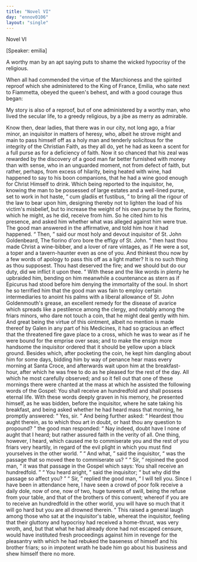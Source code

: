 ```yaml
---
title: "Novel VI"
day: "ennov0106"
layout: "single"
---
```

<html>
 <head>
 </head>
 <body>
  <div id="nov0106" type="novella" who="emilia">
   <head>
    Novel VI
   </head>
   <p>
    [Speaker: emilia]
   </p>
   <argument>
    <p>
     <milestone id="p01060001"/>
     A worthy man by an apt saying puts to shame the wicked
 hypocrisy of the religious.
    </p>
   </argument>
   <div3 type="commentary" who="author">
    <p>
     <milestone id="p01060002"/>
     <!--(sc)-->
     When
     <!--(/sc)-->
     all had commended the virtue of the Marchioness and the
 spirited reproof which she administered to the King of France,
 Emilia, who sate next to Fiammetta, obeyed the queen's behest, and
 with a good courage thus began:
    </p>
   </div3>
   <div3 type="commentary" who="fiammetta">
    <p>
     <milestone id="p01060003"/>
     My story is also of a reproof, but of one administered by a
 worthy man, who lived the secular life, to a greedy religious, by
      a jibe as merry as admirable.
    </p>
   </div3>
   <p>
    <milestone id="p01060004"/>
    Know then, dear ladies, that there
 was in our city, not long ago, a friar minor, an inquisitor in
 matters of heresy, who, albeit he strove might and main to pass
 himself off as a holy man and tenderly solicitous for the integrity
 of the Christian Faith, as they all do, yet he had as keen a
 scent for a full purse as for a deficiency of faith.
    <milestone id="p01060005"/>
    Now it so
 chanced that his zeal was rewarded by the discovery of a good man
 far better furnished with money than with sense, who in an unguarded
 moment, not from defect of faith, but rather, perhaps, from
 excess of hilarity, being heated with wine, had happened to say to
 his boon companions, that he had a wine good enough for Christ
 Himself to drink.
    <milestone id="p01060006"/>
    Which being reported to the inquisitor, he,
 knowing the man to be possessed of large estates and a well-lined
 purse, set to work in hot haste,
    <q direct="unspecified">
     cum gladiis et fustibus,
    </q>
    to bring
 all the rigour of the law to bear upon him, designing thereby not to
 lighten the load of his victim's misbelief, but to increase the weight of
 his own purse by the florins, which he might, as he did, receive from
 him.
    <milestone id="p01060007"/>
    So he cited him to his presence, and asked him whether what
 was alleged against him were true. The good man answered in the
 affirmative, and told him how it had happened.
    <milestone id="p01060008"/>
    <q direct="unspecified">
     Then,
    </q>
    said our
    <pb n="49"/>
    most holy and devout inquisitor of St. John Goldenbeard,
    <note>
     The
 fiorino
 d'oro bore the effigy of St. John.
    </note>
    <q direct="unspecified">
     then hast
 thou made Christ a wine-bibber, and a lover of rare vintages, as if
 He were a sot, a toper and a tavern-haunter even as one of you. And
 thinkest thou now by a few words of apology to pass this off as a
 light matter? It is no such thing as thou supposest. Thou hast
 deserved the fire; and we should but do our duty, did we inflict it
 upon thee.
    </q>
    <milestone id="p01060009"/>
    With these and the like words in plenty he upbraided
 him, bending on him meanwhile a countenance as stern as if
 Epicurus had stood before him denying the immortality of the soul.
 In short he so terrified him that the good man was fain to employ
 certain intermediaries to anoint his palms with a liberal allowance of
 St. John Goldenmouth's grease, an excellent remedy for the disease of
 avarice which spreads like a pestilence among the clergy, and notably
 among the friars minors, who dare not touch a coin, that he might
 deal gently with him.
    <milestone id="p01060010"/>
    And great being the virtue of this ointment,
 albeit no mention is made thereof by Galen in any part of his
 Medicines, it had so gracious an effect that the threatened fire gave
 place to a cross, which he was to wear as if he were bound for the
 emprise over seas; and to make the ensign more handsome the
 inquisitor ordered that it should be yellow upon a black ground.
    <milestone id="p01060011"/>
    Besides which, after pocketing the coin, he kept him dangling about
 him for some days, bidding him by way of penance hear mass every
 morning at Santa Croce, and afterwards wait upon him at the
 breakfast-hour, after which he was free to do as he pleased for the
 rest of the day.
    <milestone id="p01060012"/>
    All which he most carefully observed; and so it
 fell out that one of these mornings there were chanted at the mass
 at which he assisted the following words of the Gospel: You shall
 receive an hundredfold and shall possess eternal life. With these
 words deeply graven in his memory, he presented himself, as he was
 bidden, before the inquisitor, where he sate taking his breakfast, and
 being asked whether he had heard mass that morning,
    <milestone id="p01060013"/>
    he promptly answered:
    <q direct="unspecified">
     Yes, sir.
    </q>
    <milestone id="p01060014"/>
    And being further asked:
    <q direct="unspecified">
     Heardest
 thou aught therein, as to which thou art in doubt, or hast thou any
 question to propound?
    </q>
    <milestone id="p01060015"/>
    the good man responded:
    <q direct="unspecified">
     Nay indeed,
 doubt have I none of aught that I heard; but rather assured faith in
 the verity of all. One thing, however, I heard, which caused me to
     <pb n="50"/>
     commiserate you and the rest of you friars very heartily, in regard
 of the evil plight in which you must find yourselves in the other
 world.
    </q>
    <milestone id="p01060016"/>
    <q direct="unspecified">
     And what,
    </q>
    said the inquisitor,
    <q direct="unspecified">
     was the passage that so
 moved thee to commiserate us?
    </q>
    <milestone id="p01060017"/>
    <q direct="unspecified">
     Sir,
    </q>
    rejoined the good man,
    <q direct="unspecified">
     it was that passage in the Gospel which says: You shall receive
 an hundredfold.
    </q>
    <milestone id="p01060018"/>
    <q direct="unspecified">
     You heard aright,
    </q>
    said the inquisitor;
    <q direct="unspecified">
     but
 why did the passage so affect you?
    </q>
    <milestone id="p01060019"/>
    <q direct="unspecified">
     Sir,
    </q>
    replied the good man,
    <q direct="unspecified">
     I will tell you. Since I have been in attendance here, I have seen
 a crowd of poor folk receive a daily dole, now of one, now of two,
 huge tureens of swill, being the refuse from your table, and that of
 the brothers of this convent; whereof if you are to receive an hundredfold
 in the other world, you will have so much that it will go hard
 but you are all drowned therein.
    </q>
    <milestone id="p01060020"/>
    This raised a general laugh
 among those who sat at the inquisitor's table, whereat the inquisitor,
 feeling that their gluttony and hypocrisy had received a home-thrust,
 was very wroth, and, but that what he had already done had not
 escaped censure, would have instituted fresh proceedings against him
 in revenge for the pleasantry with which he had rebuked the baseness
 of himself and his brother friars; so in impotent wrath he bade
 him go about his business and shew himself there no more.
   </p>
  </div>
 </body>
</html>